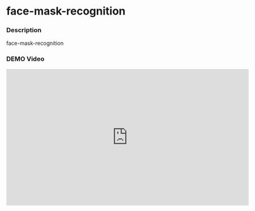# face-mask-recognition
### Description
face-mask-recognition

### DEMO Video
<iframe width="640" height="360" src="https://youtu.be/ReihSrUHZ90" frameborder="0" gesture="media" allowfullscreen=""></iframe>

